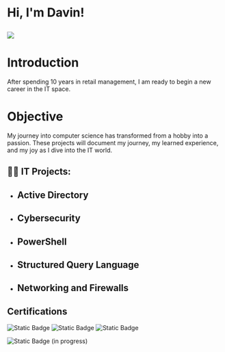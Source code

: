 <h1>Hi, I'm Davin! <br/><a href="https://github.com/davinwinchell">

  <a href="https://www.linkedin.com/in/davin-winchell-a1b4bb191"><img src="https://img.shields.io/badge/-LinkedIn-0072b1?&style=for-the-badge&logo=linkedin&logoColor=white" /></a>

# Introduction

After spending 10 years in retail management, I am ready to begin a new career in the IT space.

# Objective

My journey into computer science has transformed from a hobby into a passion. These projects will document my journey, my learned experience, and my joy as I dive into the IT world. 


<h2>👨‍💻 IT Projects:</h2>

- <b>Active Directory</b>
  - 
- <b>Cybersecurity</b>
  - 
- <b>PowerShell</b>
  - 
- <b>Structured Query Language</b>
  - 
- <b>Networking and Firewalls</b>
  - 

## Certifications
![Static Badge](https://img.shields.io/badge/CompTIA%20A%2B-red)
![Static Badge](https://img.shields.io/badge/Google%20Cybersecurity-blue)
![Static Badge](https://img.shields.io/badge/Johns%20Hopkins%20Healthcare%20IT%20Support-purple)
</div>

![Static Badge](https://img.shields.io/badge/CompTIA%20Network%2B-red) (in progress)




<!--
**joshmadakor1/joshmadakor1** is a ✨ _special_ ✨ repository because its `README.md` (this file) appears on your GitHub profile.

Here are some ideas to get you started:

- 🔭 I’m currently working on ...
- 🌱 I’m currently learning ...
- 👯 I’m looking to collaborate on ...
- 🤔 I’m looking for help with ...
- 💬 Ask me about ...
- 📫 How to reach me: ...
- 😄 Pronouns: ...
- ⚡ Fun fact: ...
-->
